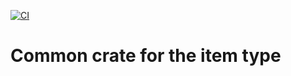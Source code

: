 [![CI](https://github.com/blitzfilter/item/actions/workflows/ci.yml/badge.svg)](https://github.com/blitzfilter/item/actions/workflows/ci.yml)

# Common crate for the item type
